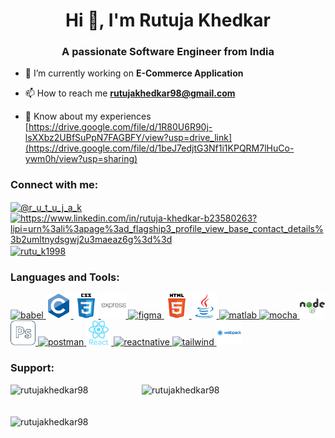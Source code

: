 <h1 align="center">Hi 👋, I'm Rutuja Khedkar</h1>
<h3 align="center">A passionate Software Engineer from India</h3>

- 🔭 I’m currently working on **E-Commerce Application**

- 📫 How to reach me **rutujakhedkar98@gmail.com**

- 📄 Know about my experiences [https://drive.google.com/file/d/1R80U6R90j-lsXXbz2UBfSuPpN7FAGBFY/view?usp=drive_link](https://drive.google.com/file/d/1beJ7edjtG3Nf1i1KPQRM7lHuCo-ywm0h/view?usp=sharing)

<h3 align="left">Connect with me:</h3>
<p align="left">
<a href="https://twitter.com/@r_u_t_u_j_a_k" target="blank"><img align="center" src="https://raw.githubusercontent.com/rahuldkjain/github-profile-readme-generator/master/src/images/icons/Social/twitter.svg" alt="@r_u_t_u_j_a_k" height="30" width="40" /></a>
<a href="https://linkedin.com/in/https://www.linkedin.com/in/rutuja-khedkar-b23580263?lipi=urn%3ali%3apage%3ad_flagship3_profile_view_base_contact_details%3b2umltnydsgwj2u3maeaz6g%3d%3d" target="blank"><img align="center" src="https://raw.githubusercontent.com/rahuldkjain/github-profile-readme-generator/master/src/images/icons/Social/linked-in-alt.svg" alt="https://www.linkedin.com/in/rutuja-khedkar-b23580263?lipi=urn%3ali%3apage%3ad_flagship3_profile_view_base_contact_details%3b2umltnydsgwj2u3maeaz6g%3d%3d" height="30" width="40" /></a>
<a href="https://instagram.com/rutu_k1998" target="blank"><img align="center" src="https://raw.githubusercontent.com/rahuldkjain/github-profile-readme-generator/master/src/images/icons/Social/instagram.svg" alt="rutu_k1998" height="30" width="40" /></a>
</p>

<h3 align="left">Languages and Tools:</h3>
<p align="left"> <a href="https://babeljs.io/" target="_blank" rel="noreferrer"> <img src="https://www.vectorlogo.zone/logos/babeljs/babeljs-icon.svg" alt="babel" width="40" height="40"/> </a> <a href="https://www.cprogramming.com/" target="_blank" rel="noreferrer"> <img src="https://raw.githubusercontent.com/devicons/devicon/master/icons/c/c-original.svg" alt="c" width="40" height="40"/> </a> <a href="https://www.w3schools.com/css/" target="_blank" rel="noreferrer"> <img src="https://raw.githubusercontent.com/devicons/devicon/master/icons/css3/css3-original-wordmark.svg" alt="css3" width="40" height="40"/> </a> <a href="https://expressjs.com" target="_blank" rel="noreferrer"> <img src="https://raw.githubusercontent.com/devicons/devicon/master/icons/express/express-original-wordmark.svg" alt="express" width="40" height="40"/> </a> <a href="https://www.figma.com/" target="_blank" rel="noreferrer"> <img src="https://www.vectorlogo.zone/logos/figma/figma-icon.svg" alt="figma" width="40" height="40"/> </a> <a href="https://www.w3.org/html/" target="_blank" rel="noreferrer"> <img src="https://raw.githubusercontent.com/devicons/devicon/master/icons/html5/html5-original-wordmark.svg" alt="html5" width="40" height="40"/> </a> <a href="https://www.java.com" target="_blank" rel="noreferrer"> <img src="https://raw.githubusercontent.com/devicons/devicon/master/icons/java/java-original.svg" alt="java" width="40" height="40"/> </a> <a href="https://www.mathworks.com/" target="_blank" rel="noreferrer"> <img src="https://upload.wikimedia.org/wikipedia/commons/2/21/Matlab_Logo.png" alt="matlab" width="40" height="40"/> </a> <a href="https://mochajs.org" target="_blank" rel="noreferrer"> <img src="https://www.vectorlogo.zone/logos/mochajs/mochajs-icon.svg" alt="mocha" width="40" height="40"/> </a> <a href="https://nodejs.org" target="_blank" rel="noreferrer"> <img src="https://raw.githubusercontent.com/devicons/devicon/master/icons/nodejs/nodejs-original-wordmark.svg" alt="nodejs" width="40" height="40"/> </a> <a href="https://www.photoshop.com/en" target="_blank" rel="noreferrer"> <img src="https://raw.githubusercontent.com/devicons/devicon/master/icons/photoshop/photoshop-line.svg" alt="photoshop" width="40" height="40"/> </a> <a href="https://postman.com" target="_blank" rel="noreferrer"> <img src="https://www.vectorlogo.zone/logos/getpostman/getpostman-icon.svg" alt="postman" width="40" height="40"/> </a> <a href="https://reactjs.org/" target="_blank" rel="noreferrer"> <img src="https://raw.githubusercontent.com/devicons/devicon/master/icons/react/react-original-wordmark.svg" alt="react" width="40" height="40"/> </a> <a href="https://reactnative.dev/" target="_blank" rel="noreferrer"> <img src="https://reactnative.dev/img/header_logo.svg" alt="reactnative" width="40" height="40"/> </a> <a href="https://tailwindcss.com/" target="_blank" rel="noreferrer"> <img src="https://www.vectorlogo.zone/logos/tailwindcss/tailwindcss-icon.svg" alt="tailwind" width="40" height="40"/> </a> <a href="https://webpack.js.org" target="_blank" rel="noreferrer"> <img src="https://raw.githubusercontent.com/devicons/devicon/d00d0969292a6569d45b06d3f350f463a0107b0d/icons/webpack/webpack-original-wordmark.svg" alt="webpack" width="40" height="40"/> </a> </p>

<h3 align="left">Support:</h3>
<p><a href="https://www.buymeacoffee.com/rutujakhedkar98"> <img align="left" src="https://cdn.buymeacoffee.com/buttons/v2/default-yellow.png" height="50" width="210" alt="rutujakhedkar98" /></a><a href="https://ko-fi.com/rutujakhedkar98"> <img align="left" src="https://cdn.ko-fi.com/cdn/kofi3.png?v=3" height="50" width="210" alt="rutujakhedkar98" /></a></p><br><br>

<p><img align="center" src="https://github-readme-stats.vercel.app/api/top-langs?username=rutujakhedkar98&show_icons=true&locale=en&layout=compact" alt="rutujakhedkar98" /></p>
